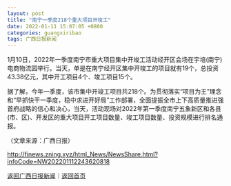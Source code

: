 ```yaml
---
layout: post
title: "南宁一季度218个重大项目开竣工"
date: 2022-01-11 15:07:05 +0800
categories: guangxiribao
tags: 广西日报新闻
---
```

<p>1月10日，2022年一季度南宁市重大项目集中开竣工活动经开区会场在宇培(南宁)电商物流园举行。当天，单是在南宁经开区集中开竣工的项目就有19个，总投资43.38亿元，其中开工项目4个、竣工项目15个。</p><p>据了解，今年一季度，该市集中开竣工项目共218个。为贯彻落实“项目为王”理念和“早抓快干一季度，稳中求进开好局”工作部署，全面提振全市上下高质量推进强首府战略的信心和决心，当天，活动现场对2022年第一季度南宁五象新区和各县(市、区)、开发区的重大项目开工项目数量、竣工项目数量、投资规模进行排名通报。</p><p class="em_media">（文章来源：广西日报）</p>

<http://finews.zning.xyz/html_News/NewsShare.html?infoCode=NW202201112243620818>

[返回广西日报新闻](//finews.withounder.com/category/guangxiribao.html)｜[返回首页](//finews.withounder.com/)